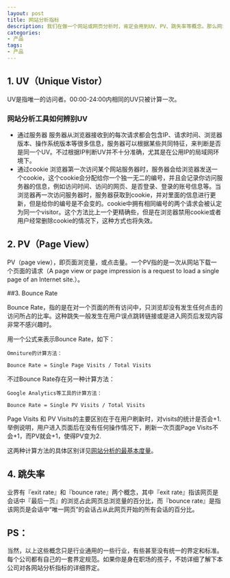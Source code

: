 ```yaml
---
layout: post
title: 网站分析指标
description: 我们在做一个网站或网页分析时，肯定会用到UV、PV、跳失率等概念。那么网站分析的一些关键指标到底具体指什么呢？
categories: 
- 产品
tags: 
- 产品
---
```




## 1. UV（Unique Vistor）

UV是指唯一的访问者。00:00-24:00内相同的UV只被计算一次。

### 网站分析工具如何辨别UV

* 通过服务器
服务器从浏览器接收到的每次请求都会包含IP、请求时间、浏览器版本、操作系统版本等很多信息，服务器可以根据某些共同特征，来判断是否是同一个UV。不过根据IP判断UV并不十分准确，尤其是在公用IP的局域网环境下。
* 通过cookie
浏览器第一次访问某个网站服务器时，服务器会给浏览器发送一个cookie，这个cookie会分配给你一个独一无二的编号，并且会记录你访问服务器的信息，例如访问时间、访问的网页、是否登录、登录的账号信息等。当浏览器再一次访问服务器时，服务器获取到cookie，并对里面的信息进行更新，但是给你的编号是不会变的。cookie中拥有相同编号的两个请求会被认定为同一个visitor。这个方法比上一个更精确些，但是在浏览器禁用cookie或者用户经常删除cookie的情况下，这种方式也将失效。

## 2. PV（Page View）

PV（page view），即页面浏览量，或点击量。一个PV指的是一次从网站下载一个页面的请求（A page view or page impression is a request to load a single page of an Internet site.）。

##3. Bounce Rate

Bounce Rate，指的是在对一个页面的所有访问中，只浏览却没有发生任何点击的访问所占的比率。这种跳失一般发生在用户误点跳转链接或是进入网页后发现内容非常不感兴趣时。

用一个公式来表示Bounce Rate，如下：

	Omniture的计算方法：
	
	Bounce Rate = Single Page Visits / Total Visits
	
不过Bounce Rate存在另一种计算方法：

	Google Analytics等工具的计算方法：
	
	Bounce Rate = Single PV Visits / Total Visits 
	
Page Visits 和 PV Visits的主要区别在于在用户刷新时，对visits的统计是否会+1. 举例说明，用户进入页面后在没有任何操作情况下，刷新一次页面Page Visits不会+1，而PV就会+1，使得PV变为2.

这两种计算方法的具体区别详见[网站分析的最基本度量]。

## 4. 跳失率

业界有『exit rate』和『bounce rate』两个概念，其中『exit rate』指该网页是会话中『最后一页』的浏览占此网页总浏览量的百分比，而『bounce rate』是指该网页是会话中“唯一网页”的会话占从此网页开始的所有会话的百分比。


## PS：

当然，以上这些概念只是行业通用的一些行业，有些甚至没有统一的界定和标准。每个公司都有自己的一套界定规范。如果你是身在职场的孩子，不妨详细了解下本公司对各网站分析指标的详细界定。

[Joebon]:    http://korbinzhao.github.io  "Joebon"

[网站分析的最基本度量]: http://www.woshipm.com/operate/83233.html
